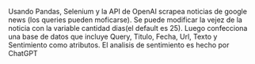 Usando Pandas, Selenium y la API de OpenAI scrapea noticias de google news (los queries pueden moficarse). Se puede modificar la vejez de la noticia con la variable cantidad dias(el default es 25). Luego confecciona 
una base de datos que incluye Query,	Titulo,	Fecha,	Url,	Texto y	Sentimiento como atributos. El analisis de sentimiento es hecho por ChatGPT
